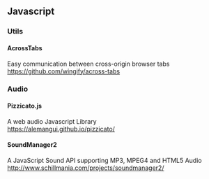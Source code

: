 ## Javascript ##

### Utils ###

#### AcrossTabs ####
Easy communication between cross-origin browser tabs<br/>
<https://github.com/wingify/across-tabs>

### Audio ###

#### Pizzicato.js ####
A web audio Javascript Library<br/>
<https://alemangui.github.io/pizzicato/>


#### SoundManager2 ####
A JavaScript Sound API supporting MP3, MPEG4 and HTML5 Audio<br/>
<http://www.schillmania.com/projects/soundmanager2/>
